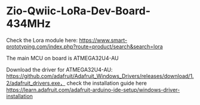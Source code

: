 # Zio-Qwiic-LoRa-Dev-Board-434MHz

Check the Lora module here: https://www.smart-prototyping.com/index.php?route=product/search&search=lora

The main MCU on board is ATMEGA32U4-AU

Download the driver for ATMEGA32U4-AU: https://github.com/adafruit/Adafruit_Windows_Drivers/releases/download/1.2/adafruit_drivers.exe， check the installation guide here https://learn.adafruit.com/adafruit-arduino-ide-setup/windows-driver-installation
